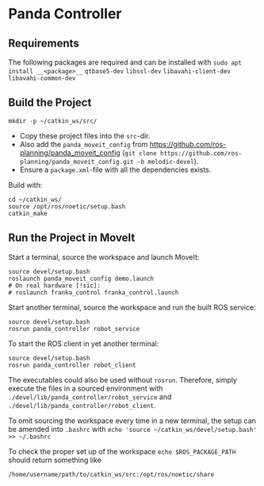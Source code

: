 # Panda Controller

## Requirements

The following packages are required and can be installed with `sudo apt install __<package>__`
`qtbase5-dev`
`libssl-dev`
`libavahi-client-dev`
`libavahi-common-dev`


## Build the Project

```
mkdir -p ~/catkin_ws/src/
```
* Copy these project files into the `src`-dir.
* Also add the `panda_moveit_config` from https://github.com/ros-planning/panda_moveit_config
(`git clone https://github.com/ros-planning/panda_moveit_config.git -b melodic-devel`).
* Ensure a `package.xml`-file with all the dependencies exists.

Build with:
```
cd ~/catkin_ws/
source /opt/ros/noetic/setup.bash
catkin_make
```

## Run the Project in MoveIt

Start a terminal, source the workspace and launch MoveIt:
```
source devel/setup.bash
roslaunch panda_moveit_config demo.launch
# On real hardware [!sic]:
# roslaunch franka_control franka_control.launch
```

Start another terminal, source the workspace and run the built ROS service:
```
source devel/setup.bash
rosrun panda_controller robot_service
```

To start the ROS client in yet another terminal:
```
source devel/setup.bash
rosrun panda_controller robot_client
```

The executables could also be used without `rosrun`. Therefore, simply execute the files
in a sourced environment with `./devel/lib/panda_controller/robot_service` and 
`./devel/lib/panda_controller/robot_client`.

To omit sourcing the workspace every time in a new terminal, the setup can be amended into 
`.bashrc` with `echo 'source ~/catkin_ws/devel/setup.bash' >> ~/.bashrc`

To check the proper set up of the workspace `echo $ROS_PACKAGE_PATH` should return something like
```
/home/username/path/to/catkin_ws/src:/opt/ros/noetic/share
```
